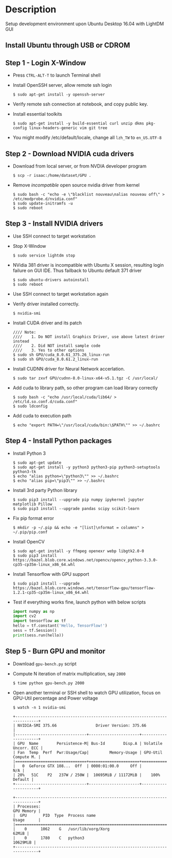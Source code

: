# Description

Setup development environment upon Ubuntu Desktop 16.04 with LightDM GUI

## Install Ubuntu through USB or CDROM

## Step 1 - Login X-Window
* Press ``` CTRL-ALT-T ``` to launch Terminal shell 
* Install OpenSSH server, allow remote ssh login
    ```
    $ sudo apt-get install -y openssh-server
    ```

* Verify remote ssh connection at notebook, and copy public key.
* Install essential toolkits
    ```
    $ sudo apt-get install -y build-essential curl unzip dkms pkg-config linux-headers-generic vim git tree 
    ```

* You might modify /etc/default/locale, change all ``` lzh_TW ``` to ``` en_US.UTF-8 ``` 


## Step 2 - Download NVIDIA cuda drivers
* Download from local server, or from NVDIA developer program
    ```
    $ scp -r isaac:/home/dataset/GPU .
    ```

* Remove *incompatible* open source nvidia driver from kernel
    ```
    $ sudo bash -c "echo -e \"blacklist nouveau\nalias nouveau off\" > /etc/modprobe.d/nvidia.conf"
    $ sudo update-initramfs -u
    $ sudo reboot
    ```

## Step 3 - Install NVIDIA drivers
* Use SSH connect to target workstation
* Stop X-Window
    ```
    $ sudo service lightdm stop
    ```

* NVidia 381 driver is incompatible with Ubuntu X session, resulting login failure on GUI IDE. Thus failback to Ubuntu default 371 driver 
    ```
    $ sudo ubuntu-drivers autoinstall
    $ sudo reboot
    ```

* Use SSH connect to target workstation again
* Verify driver installed correctly. 
    ```
    $ nvidia-smi
    ```

* Install CUDA driver and its patch
    ```
    //// Note: 
    ////    1. Do NOT install Graphics Driver, use above latest driver instead 
    ////    2. Did NOT install sample code
    ////    3. Yes to other options
    $ sudo sh GPU/cuda_8.0.61_375.26_linux-run
    $ sudo sh GPU/cuda_8.0.61.2_linux-run
    ```

* Install CUDNN driver for Neural Network accerlation.
    ```
    $ sudo tar zxvf GPU/cudnn-8.0-linux-x64-v5.1.tgz -C /usr/local/
    ```

* Add cuda to library path, so other program can load library correctly
    ```
    $ sudo bash -c "echo /usr/local/cuda/lib64/ > /etc/ld.so.conf.d/cuda.conf"
    $ sudo ldconfig
    ```

* Add cuda to execution path
    ```
    $ echo "export PATH=\"/usr/local/cuda/bin:\$PATH\"" >> ~/.bashrc
    ```

## Step 4 - Install Python packages

* Install Python 3
    ```
    $ sudo apt-get update
    $ sudo apt-get install -y python3 python3-pip python3-setuptools python3-tk
    $ echo "alias python=\"python3\"" >> ~/.bashrc
    $ echo "alias pip=\"pip3\"" >> ~/.bashrc
    ```

* Install 3rd party Python library
    ```
    $ sudo pip3 install --upgrade pip numpy ipykernel jupyter matplotlib Pillow
    $ sudo pip3 install --upgrade pandas scipy scikit-learn
    ```

* Fix pip format error
    ```
    $ mkdir -p ~/.pip && echo -e "[list]\nformat = columns" > ~/.pip/pip.conf
    ```

* Install OpenCV
    ```
    $ sudo apt-get install -y ffmpeg openexr webp libgtk2.0-0
    $ sudo pip3 install https://bazel.blob.core.windows.net/opencv/opencv_python-3.3.0-cp35-cp35m-linux_x86_64.whl
    ```

* Install Tensorflow with GPU support
    ```
    $ sudo pip3 install --upgrade https://bazel.blob.core.windows.net/tensorflow-gpu/tensorflow-1.2.1-cp35-cp35m-linux_x86_64.whl
    ```

* Test if everything works fine, launch python with below scripts
    ```Python
    import numpy as np
    import cv2
    import tensorflow as tf
    hello = tf.constant('Hello, TensorFlow!')
    sess = tf.Session()
    print(sess.run(hello))
    ```

## Step 5 - Burn GPU and monitor 

* Download ` gpu-bench.py ` script
* Compute N iteration of matrix multiplication, say ` 2000 `
    ```
    $ time python gpu-bench.py 2000
    ```

* Open another terminal or SSH shell to watch GPU utilization, focus on GPU-Util percentage and Power voltage
    ```
    $ watch -n 1 nvidia-smi

    +-----------------------------------------------------------------------------+
    | NVIDIA-SMI 375.66                 Driver Version: 375.66                    |
    |-------------------------------+----------------------+----------------------+
    | GPU  Name        Persistence-M| Bus-Id        Disp.A | Volatile Uncorr. ECC |
    | Fan  Temp  Perf  Pwr:Usage/Cap|         Memory-Usage | GPU-Util  Compute M. |
    |===============================+======================+======================|
    |   0  GeForce GTX 108...  Off  | 0000:01:00.0     Off |                  N/A |
    | 20%   51C    P2   237W / 250W |  10695MiB / 11172MiB |    100%      Default |
    +-------------------------------+----------------------+----------------------+
                                                                                
    +-----------------------------------------------------------------------------+
    | Processes:                                                       GPU Memory |
    |  GPU       PID  Type  Process name                               Usage      |
    |=============================================================================|
    |    0      1062    G   /usr/lib/xorg/Xorg                              62MiB |
    |    0      1780    C   python3                                      10629MiB |
    +-----------------------------------------------------------------------------+
    ```
